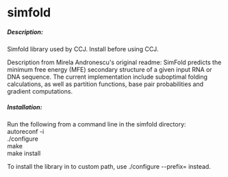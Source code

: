 # simfold

##### Description:
Simfold library used by CCJ. Install before using CCJ.

Description from Mirela Andronescu's original readme:
SimFold predicts the minimum free energy (MFE) secondary structure of a
given input RNA or DNA sequence. The current implementation include
suboptimal folding calculations, as well as partition functions, base
pair probabilities and gradient computations.

##### Installation: 
Run the following from a command line in the simfold directory:    
autoreconf -i     
./configure    
make  
make install

To install the library in to custom path, use
./configure --prefix=<path>
instead.
